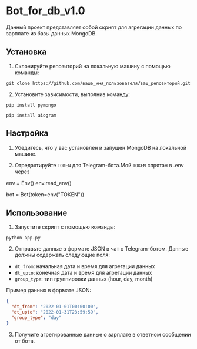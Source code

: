# Bot_for_db_v1.0

Данный проект представляет собой скрипт для агрегации данных по зарплате из базы данных MongoDB.

## Установка

1. Склонируйте репозиторий на локальную машину с помощью команды:

```
git clone https://github.com/ваше_имя_пользователя/ваш_репозиторий.git
```

2. Установите зависимости, выполнив команду:

```
pip install pymongo

pip install aiogram

```

## Настройка

1. Убедитесь, что у вас установлен и запущен MongoDB на локальной машине.

2. Отредактируйте `TOKEN` для Telegram-бота.Мой `TOKEN` спрятан в .env через

env = Env() 
env.read_env()

bot = Bot(token=env("TOKEN"))

## Использование

1. Запустите скрипт с помощью команды:

```
python app.py
```

2. Отправьте данные в формате JSON в чат с Telegram-ботом. Данные должны содержать следующие поля:

- `dt_from`: начальная дата и время для агрегации данных
- `dt_upto`: конечная дата и время для агрегации данных
- `group_type`: тип группировки данных (hour, day, month)

Пример данных в формате JSON:

```json
{
  "dt_from": "2022-01-01T00:00:00",
  "dt_upto": "2022-01-31T23:59:59",
  "group_type": "day"
}
```

3. Получите агрегированные данные о зарплате в ответном сообщении от бота.
